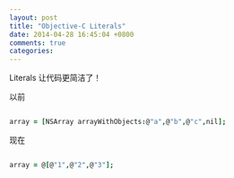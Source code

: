 ```yaml
---
layout: post
title: "Objective-C Literals"
date: 2014-04-28 16:45:04 +0800
comments: true
categories: 
---
```


Literals 让代码更简洁了！

以前
``` coffeescript code

array = [NSArray arrayWithObjects:@"a",@"b",@"c",nil];

```

现在
``` coffeescript code

array = @[@"1",@"2",@"3"];

```
